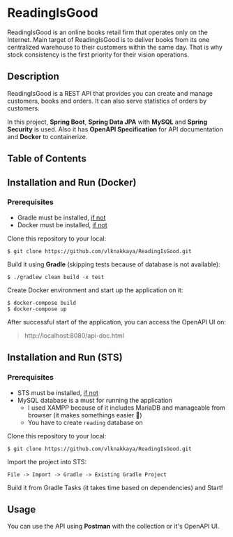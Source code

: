 # ReadingIsGood
ReadingIsGood is an online books retail firm that operates only on the Internet. Main target of ReadingIsGood is to deliver books from its one centralized warehouse to their
customers within the same day. That is why stock consistency is the first priority for their vision operations.

## Description
ReadingIsGood is a REST API that provides you can create and manage customers, books and orders. It can also serve statistics of orders by customers.

In this project, **Spring Boot**, **Spring Data JPA** with **MySQL** and **Spring Security** is used. Also it has **OpenAPI Specification** for API documentation and **Docker** to containerize.

## Table of Contents

## Installation and Run (Docker)
### Prerequisites
- Gradle must be installed, [if not](https://docs.docker.com/get-docker/)
- Docker must be installed, [if not](https://gradle.org/install/)

Clone this repository to your local:
```
$ git clone https://github.com/vlknakkaya/ReadingIsGood.git
```
Build it using **Gradle** (skipping tests because of database is not available): 
```
$ ./gradlew clean build -x test
```
Create Docker environment and start up the application on it:
```
$ docker-compose build
$ docker-compose up
```
After successful start of the application, you can access the OpenAPI UI on:
> http://localhost:8080/api-doc.html

## Installation and Run (STS)
### Prerequisites
- STS must be installed, [if not](https://spring.io/tools)
- MySQL database is a must for running the application
  - I used XAMPP because of it includes MariaDB and manageable from browser (it makes somethings easier :slightly_smiling_face:)
  - You have to create `reading` database on

Clone this repository to your local:
```
$ git clone https://github.com/vlknakkaya/ReadingIsGood.git
```
Import the project into STS:
```
File -> Import -> Gradle -> Existing Gradle Project
```
Build it from Gradle Tasks (it takes time based on dependencies) and Start!

## Usage
You can use the API using **Postman** with the collection or it's OpenAPI UI.
